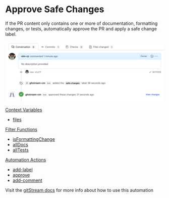 # Approve Safe Changes

If the PR content only contains one or more of documentation, formatting changes, or tests, automatically approve the PR and apply a safe change label.

![Approved safe changes](approved-safe-changes.png)

[Context Variables](https://docs.gitstream.cm/context-variables/)
* [files](https://docs.gitstream.cm/context-variables/#files)

[Filter Functions](https://docs.gitstream.cm/filter-functions/)
* [isFormattingChange](https://docs.gitstream.cm/filter-functions/#isformattingchange)
* [allDocs](https://docs.gitstream.cm/filter-functions/#alldocs)
* [allTests](https://docs.gitstream.cm/filter-functions/#alltests)

[Automation Actions](https://docs.gitstream.cm/automation-actions/)
* [add-label](https://docs.gitstream.cm/automation-actions/#add-labels)
* [approve](https://docs.gitstream.cm/automation-actions/#approve)
* [add-comment](https://docs.gitstream.cm/automation-actions/#add-comment)


Visit the [gitStream docs](https://docs.gitstream.cm/) for more info about how to use this automation



